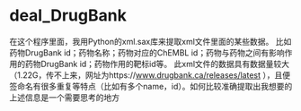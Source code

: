 # deal_DrugBank
在这个程序里面，我用Python的xml.sax库来提取xml文件里面的某些数据。
比如药物DrugBank id；药物名称；药物对应的ChEMBL id；药物与药物之间有影响作用的药物DrugBank id；药物作用的靶标id等。
此xml文件的数据具有数据量较大（1.22G，传不上来，网址为https://www.drugbank.ca/releases/latest ），且便签命名有很多重复等特点（比如有多个name，id）。如何比较准确提取出我想要的上述信息是一个需要思考的地方
